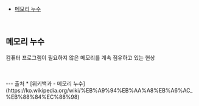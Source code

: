 - [메모리 누수](#imemory-leak)

<br/>

## <a name="memory-leak"></a>메모리 누수

컴퓨터 프로그램이 필요하지 않은 메모리를 계속 점유하고 있는 현상

<br/>
<br/>
---
출처
* [위키백과 - 메모리 누수](https://ko.wikipedia.org/wiki/%EB%A9%94%EB%AA%A8%EB%A6%AC_%EB%88%84%EC%88%98)
